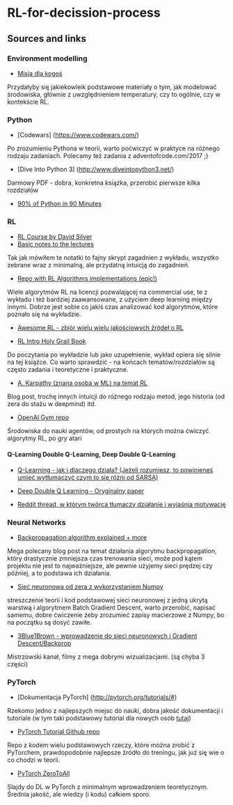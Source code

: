 # RL-for-decission-process
## Sources and links

### Environment modelling

- [Misja dla kogoś](www.nic.pl)

Przydałyby się jakiekowleik podstawowe materiały o tym, jak modelować środowiska, głównie z uwzględnieniem temperatury, czy to ogólnie, czy w kontekście RL.

### Python

- [Codewars] (https://www.codewars.com/)

Po zrozumieniu Pythona w teorii, warto poćwiczyć w praktyce na różnego rodzaju zadaniach. Polecamy też zadania z adventofcode.com/2017 ;)

- [Dive Into Python 3] (http://www.diveintopython3.net/)

Darmowy PDF - dobra, konkretna książka, przerobić pierwsze kilka rozdziałów

- [90% of Python in 90 Minutes](https://www.slideshare.net/MattHarrison4/learn-90)

### RL
- [RL Course by David Silver](https://www.youtube.com/watch?v=2pWv7GOvuf0)
- [Basic notes to the lectures](https://gist.github.com/mouradmourafiq/b78d9b74545e7c75db48dd9e45abfe5c)

Tak jak mówiłem te notatki to fajny skrypt zagadnien z wykładu, wszystko zebrane wraz z minimalną, ale przydatną intuicją do zagadnień.

- [Repo with RL Algorithms implementations (epic!)](https://github.com/dennybritz/reinforcement-learning)

Wiele algorytmów RL na licencji pozwalającej na commercial use, te z wykładu i też bardziej zaawansowane, z użyciem deep learning między innymi. Dobrze jest sobie co jakiś czas analizować kod algorytmów, które poznało się na wykładzie.

- [Awesome RL - zbiór wielu wielu jakościowych źródeł o RL](https://github.com/aikorea/awesome-rl)

- [RL Intro Holy Grail Book](http://incompleteideas.net/book/bookdraft2018jan1.pdf)

Do poczytania po wykładzie lub jako uzupełnienie, wykład opiera się silnie na tej książce. Co warto sprawdzić - na końcach tematów/rozdziałów są często zadania i teoretyczne i praktyczne.

- [A. Karpathy (znana osoba w ML) na temat RL](http://karpathy.github.io/2016/05/31/rl/)

Blog post, trochę innych intuicji do różnego rodzaju metod, jego historia (od zera do stażu w deepmind) itd.

- [OpenAI Gym repo](https://github.com/openai/gym)

Środowiska do nauki agentów, od prostych na których można ćwiczyć algorytmy RL, po gry atari

#### Q-Learning Double Q-Learning, Deep Double Q-Learning

- [Q-Learning - jak i dlaczego działa? (Jeżeli rozumiesz, to powinieneś umieć wytłumaczyć czym to się różni od SARSA)](https://www.quora.com/How-does-Q-learning-work-1)

- [Deep Double Q Learning - Oryginalny paper](https://arxiv.org/pdf/1509.06461.pdf)

- [Reddit thread, w którym twórca tłumaczy działanie i wyjaśnia motywację](https://www.reddit.com/r/MachineLearning/comments/57ec9z/discussion_is_my_understanding_of_double/)


### Neural Networks

- [Backpropagation algorithm explained + more](http://colah.github.io/posts/2015-08-Backprop/)

Mega polecany blog post na temat działania algorytmu backpropagation, który drastycznie zmniejsza czas trenowania sieci, może pod kątem projektu nie jest to najważniejsze, ale pewnie użyjemy sieci prędzej czy później, a to podstawa ich działania. 

- [Sieć neuronowa od zera z wykorzystaniem Numpy](https://github.com/dennybritz/nn-from-scratch)

streszczenie teorii i kod podstawowej sieci neuronowej z jedną ukrytą warstwą i algorytmem Batch Gradient Descent, warto przerobić, napisać samemu, dobre ćwiczenie żeby zrozumieć zapisy macierzowe z Numpy, bo na początku są dosyć zawiłe.

- [3Blue1Brown - wprowadzenie do sieci neuronowych i Gradient Descent/Backprop](https://www.youtube.com/watch?v=aircAruvnKk)

Mistrzowski kanał, filmy z mega dobrymi wizualizacjami. (są chyba 3 części)

### PyTorch

- [Dokumentacja PyTorch] (http://pytorch.org/tutorials/#)

Rzekomo jedno z najlepszych miejsc do nauki, dobra jakość dokumentacji i tutoriale (w tym taki podstawowy tutorial dla nowych osób [tutaj](http://pytorch.org/tutorials/beginner/deep_learning_60min_blitz.html))

- [PyTorch Tutorial Github repo](https://github.com/yunjey/pytorch-tutorial)

Repo z kodem wielu podstawowych rzeczy, które można zrobić z PyTorchem, prawdopodobnie najlepsze źródło do treningu, jak już się wie o co chodzi w teorii.

- [PyTorch ZeroToAll](https://drive.google.com/drive/folders/0B41Zbb4c8HVyUndGdGdJSXd5d3M)

Slajdy do DL w PyTorch z minimalnym wprowadzeniem teoretycznym. Średnia jakość, ale wiedzy (i kodu) całkiem sporo.
